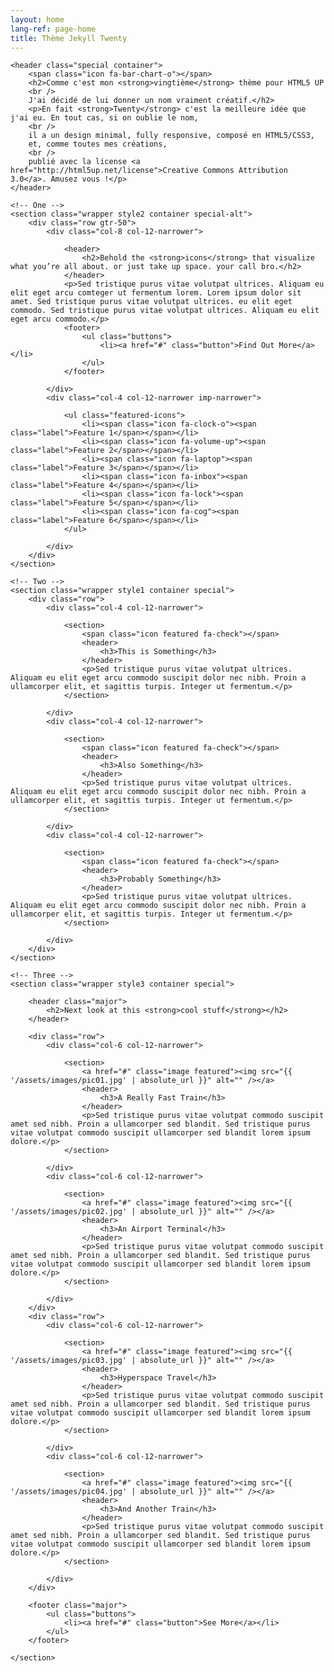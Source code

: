 ```yaml
---
layout: home
lang-ref: page-home
title: Thème Jekyll Twenty
---
```

<!-- Main -->
<article id="main">

    <header class="special container">
        <span class="icon fa-bar-chart-o"></span>
        <h2>Comme c'est mon <strong>vingtième</strong> thème pour HTML5 UP
        <br />
        J'ai décidé de lui donner un nom vraiment créatif.</h2>
        <p>En fait <strong>Twenty</strong> c'est la meilleure idée que j'ai eu. En tout cas, si on oublie le nom,
        <br />
        il a un design minimal, fully responsive, composé en HTML5/CSS3,
        et, comme toutes mes créations,
        <br />
        publié avec la license <a href="http://html5up.net/license">Creative Commons Attribution 3.0</a>. Amusez vous !</p>
    </header>

    <!-- One -->
    <section class="wrapper style2 container special-alt">
        <div class="row gtr-50">
            <div class="col-8 col-12-narrower">

                <header>
                    <h2>Behold the <strong>icons</strong> that visualize what you’re all about. or just take up space. your call bro.</h2>
                </header>
                <p>Sed tristique purus vitae volutpat ultrices. Aliquam eu elit eget arcu comteger ut fermentum lorem. Lorem ipsum dolor sit amet. Sed tristique purus vitae volutpat ultrices. eu elit eget commodo. Sed tristique purus vitae volutpat ultrices. Aliquam eu elit eget arcu commodo.</p>
                <footer>
                    <ul class="buttons">
                        <li><a href="#" class="button">Find Out More</a></li>
                    </ul>
                </footer>

            </div>
            <div class="col-4 col-12-narrower imp-narrower">

                <ul class="featured-icons">
                    <li><span class="icon fa-clock-o"><span class="label">Feature 1</span></span></li>
                    <li><span class="icon fa-volume-up"><span class="label">Feature 2</span></span></li>
                    <li><span class="icon fa-laptop"><span class="label">Feature 3</span></span></li>
                    <li><span class="icon fa-inbox"><span class="label">Feature 4</span></span></li>
                    <li><span class="icon fa-lock"><span class="label">Feature 5</span></span></li>
                    <li><span class="icon fa-cog"><span class="label">Feature 6</span></span></li>
                </ul>

            </div>
        </div>
    </section>

    <!-- Two -->
    <section class="wrapper style1 container special">
        <div class="row">
            <div class="col-4 col-12-narrower">

                <section>
                    <span class="icon featured fa-check"></span>
                    <header>
                        <h3>This is Something</h3>
                    </header>
                    <p>Sed tristique purus vitae volutpat ultrices. Aliquam eu elit eget arcu commodo suscipit dolor nec nibh. Proin a ullamcorper elit, et sagittis turpis. Integer ut fermentum.</p>
                </section>

            </div>
            <div class="col-4 col-12-narrower">

                <section>
                    <span class="icon featured fa-check"></span>
                    <header>
                        <h3>Also Something</h3>
                    </header>
                    <p>Sed tristique purus vitae volutpat ultrices. Aliquam eu elit eget arcu commodo suscipit dolor nec nibh. Proin a ullamcorper elit, et sagittis turpis. Integer ut fermentum.</p>
                </section>

            </div>
            <div class="col-4 col-12-narrower">

                <section>
                    <span class="icon featured fa-check"></span>
                    <header>
                        <h3>Probably Something</h3>
                    </header>
                    <p>Sed tristique purus vitae volutpat ultrices. Aliquam eu elit eget arcu commodo suscipit dolor nec nibh. Proin a ullamcorper elit, et sagittis turpis. Integer ut fermentum.</p>
                </section>

            </div>
        </div>
    </section>

    <!-- Three -->
    <section class="wrapper style3 container special">

        <header class="major">
            <h2>Next look at this <strong>cool stuff</strong></h2>
        </header>

        <div class="row">
            <div class="col-6 col-12-narrower">

                <section>
                    <a href="#" class="image featured"><img src="{{ '/assets/images/pic01.jpg' | absolute_url }}" alt="" /></a>
                    <header>
                        <h3>A Really Fast Train</h3>
                    </header>
                    <p>Sed tristique purus vitae volutpat commodo suscipit amet sed nibh. Proin a ullamcorper sed blandit. Sed tristique purus vitae volutpat commodo suscipit ullamcorper sed blandit lorem ipsum dolore.</p>
                </section>

            </div>
            <div class="col-6 col-12-narrower">

                <section>
                    <a href="#" class="image featured"><img src="{{ '/assets/images/pic02.jpg' | absolute_url }}" alt="" /></a>
                    <header>
                        <h3>An Airport Terminal</h3>
                    </header>
                    <p>Sed tristique purus vitae volutpat commodo suscipit amet sed nibh. Proin a ullamcorper sed blandit. Sed tristique purus vitae volutpat commodo suscipit ullamcorper sed blandit lorem ipsum dolore.</p>
                </section>

            </div>
        </div>
        <div class="row">
            <div class="col-6 col-12-narrower">

                <section>
                    <a href="#" class="image featured"><img src="{{ '/assets/images/pic03.jpg' | absolute_url }}" alt="" /></a>
                    <header>
                        <h3>Hyperspace Travel</h3>
                    </header>
                    <p>Sed tristique purus vitae volutpat commodo suscipit amet sed nibh. Proin a ullamcorper sed blandit. Sed tristique purus vitae volutpat commodo suscipit ullamcorper sed blandit lorem ipsum dolore.</p>
                </section>

            </div>
            <div class="col-6 col-12-narrower">

                <section>
                    <a href="#" class="image featured"><img src="{{ '/assets/images/pic04.jpg' | absolute_url }}" alt="" /></a>
                    <header>
                        <h3>And Another Train</h3>
                    </header>
                    <p>Sed tristique purus vitae volutpat commodo suscipit amet sed nibh. Proin a ullamcorper sed blandit. Sed tristique purus vitae volutpat commodo suscipit ullamcorper sed blandit lorem ipsum dolore.</p>
                </section>

            </div>
        </div>

        <footer class="major">
            <ul class="buttons">
                <li><a href="#" class="button">See More</a></li>
            </ul>
        </footer>

    </section>

</article>